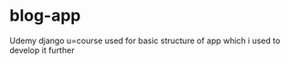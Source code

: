# blog-app

Udemy django u=course used for basic structure of app which i used to develop it further
